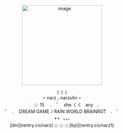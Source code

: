 
<p align="center">
<img width="250" height="250" alt="image" src="https://github.com/user-attachments/assets/98d4fe05-24cd-4a07-8157-790f37b74118" />
</p>
<p align="center">     ᛝ ᛝ ᛝ <br/> ⋆ narz ◞ narzulin ⋆  
 <br/>  ‎ ‎ ‎ ‎  ׁ ⁩   𓇼 ‎15 ‎ ‎ ‎ ‎𝅄　 ﾟ‎ ‎ ‎ ‎  she  ㄑㄑ ‎ ‎ anyㅤ𝅄　　　 
	<br/>ﾟ　‎𝅄　‎ ‎DREAM GAME ﾉ RAIN WORLD BRAINROT　‎𝅄　ﾟ
	<br/> ++⠀｡｡｡
	<br/>[dni](rentry.co/narz)𓇼𓇼𓇼[byi](rentry.co/narz1)
